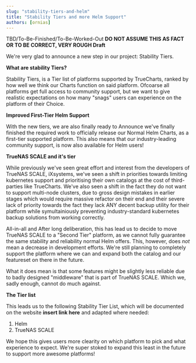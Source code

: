```yaml
---
slug: "stability-tiers-and-helm"
title: "Stability Tiers and more Helm Support"
authors: [ornias]
---
```


TBD/To-Be-Finished/To-Be-Worked-Out
**DO NOT ASSUME THIS AS FACT OR TO BE CORRECT, VERY ROUGH Draft**

We're very glad to announce a new step in our project: Stability Tiers.

**What are stability Tiers?**

Stability Tiers, is a Tier list of platforms supported by TrueCharts, ranked by how well we think our Charts function on said platform.
Ofcoarse all platforms get full access to community support, but we want to give realistic expectations on how many "snags" users can experience on the platform of their Choice.


**Improved First-Tier Helm Support**

With the new tiers, we are also finally ready to Announce we've finally finished the required work to officially release our Normal Helm Charts, as a first-tier supported platform.
This also means that our industry-leading community support, is now also available for Helm users!


**TrueNAS SCALE and it's tier**

While previously we've seen great effort and interest from the developers of TrueNAS SCALE, iXsystems, we've seen a shift in priorities towards limiting kubernetes support and prioritising their own catalogs at the cost of third-parties like TrueCharts.
We've also seen a shift in the fact they do not want to support multi-node clusters, due to gross design mistakes in earlier stages which would require massive refactor on their end and their severe lack of priority towards the fact they lack ANY decent backup utility for their platform while symultainiously preventing industry-standard kubernetes backup solutions from working correctly.

All-in-all and After long deliberation, this has lead us to decide to move TrueNAS SCALE to a "Second Tier" platform, as we cannot fully guarantee the same stability and reliability normal Helm offers.
This, however, does *not* mean a decrease in development efforts. We're still planning to completely support the platform where we can and expand both the catalog and our featureset on there in the future.

What it does mean is that some features might be slightly less reliable due to badly designed "middleware" that is part of TrueNAS SCALE. Which we, sadly enough, cannot do much against.

**The Tier list**

This leads us to the following Stability Tier List, which will be documented on the website **insert link here** and adapted where needed:

1. Helm
2. TrueNAS SCALE


We hope this gives users more clearity on which platform to pick and what experience to expect. We're super stoked to expand this least in the future to support more awesome platforms!